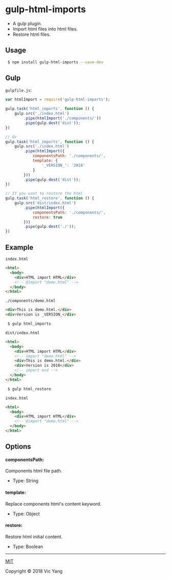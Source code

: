 # gulp-html-imports

- A gulp plugin.
- Import html files into html files.
- Restore html files.

## Usage
```bash
 $ npm install gulp-html-imports --save-dev
```

## Gulp

`gulpfile.js`:

```js
var htmlImport = require('gulp-html-imports');

gulp.task('html_imports', function () {
    gulp.src('./index.html')
        .pipe(htmlImport('./components/'))
        .pipe(gulp.dest('dist')); 
})

// Or
gulp.task('html_imports', function () {
    gulp.src('./index.html')
        .pipe(htmlImport({
            componentsPath: './components/',
            template: {
                '_VERSION_': '2018'
            }
        }))
        .pipe(gulp.dest('dist')); 
})

// If you want to restore the html
gulp.task('html_restore', function () {
    gulp.src('dist/index.html')
        .pipe(htmlImport({
            componentsPath: './components/',
            restore: true
        }))
        .pipe(gulp.dest('./')); 
})
```

## Example

`index.html`

```html
<html>
  <body>
    <div>HTML import HTML</div>
    <!-- @import "demo.html" -->
  </body>
</html>
```

`./components/demo.html`

```html
<div>This is demo.html.</div>
<div>Version is _VERSION_</div>
```

```bash
 $ gulp html_imports	
```

`dist/index.html`

```html
<html>
  <body>
    <div>HTML import HTML</div>
    <!-- import "demo.html" -->
    <div>This is demo.html.</div>
    <div>Version is 2018</div>
    <!-- import end -->
  </body>
</html>
```

```bash
 $ gulp html_restore
```

`index.html`

```html
<html>
  <body>
    <div>HTML import HTML</div>
    <!-- @import "demo.html" -->
  </body>
</html>
```


## Options

#### componentsPath: 

Components html file path.

- Type: String

#### template: 

Replace components html's content keyword.

- Type: Object

#### restore: 

Restore html initial content.

- Type: Boolean

---

[MIT](https://opensource.org/licenses/MIT)

Copyright © 2018 Vic Yang
